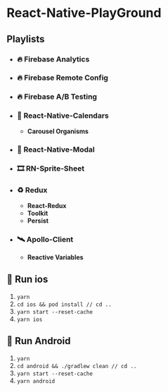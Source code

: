 # **React-Native-PlayGround**

## **Playlists**

- ### **🔥 Firebase Analytics**
- ### **🔥 Firebase Remote Config**
- ### **🔥 Firebase A/B Testing**
- ### **📅 React-Native-Calendars**
  - **Carousel Organisms**
- ### **🚪 React-Native-Modal**
- ### **🎞 RN-Sprite-Sheet**
- ### **♻️ Redux**
  - **React-Redux** 
  - **Toolkit**
  - **Persist**
- ### **🛰 Apollo-Client**
  - **Reactive Variables** 

## **🍎 Run ios**

1. <code>yarn</code>
2. <code>cd ios && pod install // cd ..</code>
3. <code>yarn start --reset-cache</code>
4. <code>yarn ios</code>

## **🤖 Run Android**

1. <code>yarn</code>
2. <code>cd android && ./gradlew clean // cd ..</code>
3. <code>yarn start --reset-cache</code>
4. <code>yarn android</code>
